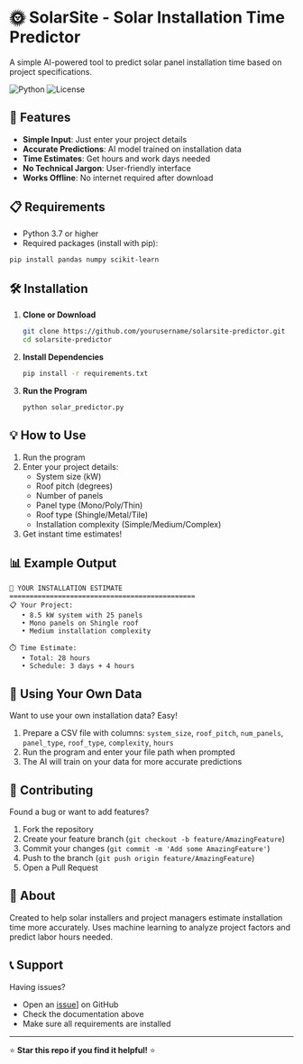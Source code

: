 # 🌞 SolarSite - Solar Installation Time Predictor

A simple AI-powered tool to predict solar panel installation time based on project specifications.

![Python](https://img.shields.io/badge/Python-3.7+-blue.svg)
![License](https://img.shields.io/badge/License-MIT-green.svg)

## 🚀 Features

- **Simple Input**: Just enter your project details
- **Accurate Predictions**: AI model trained on installation data
- **Time Estimates**: Get hours and work days needed
- **No Technical Jargon**: User-friendly interface
- **Works Offline**: No internet required after download

## 📋 Requirements

- Python 3.7 or higher
- Required packages (install with pip):

```bash
pip install pandas numpy scikit-learn
```

## 🛠️ Installation

1. **Clone or Download**
   ```bash
   git clone https://github.com/yourusername/solarsite-predictor.git
   cd solarsite-predictor
   ```

2. **Install Dependencies**
   ```bash
   pip install -r requirements.txt
   ```

3. **Run the Program**
   ```bash
   python solar_predictor.py
   ```

## 💡 How to Use

1. Run the program
2. Enter your project details:
   - System size (kW)
   - Roof pitch (degrees)
   - Number of panels
   - Panel type (Mono/Poly/Thin)
   - Roof type (Shingle/Metal/Tile)
   - Installation complexity (Simple/Medium/Complex)
3. Get instant time estimates!

## 📊 Example Output

```
🎯 YOUR INSTALLATION ESTIMATE
==============================================
📋 Your Project:
   • 8.5 kW system with 25 panels
   • Mono panels on Shingle roof
   • Medium installation complexity

⏱️ Time Estimate:
   • Total: 28 hours
   • Schedule: 3 days + 4 hours
```

## 🔧 Using Your Own Data

Want to use your own installation data? Easy!

1. Prepare a CSV file with columns: `system_size`, `roof_pitch`, `num_panels`, `panel_type`, `roof_type`, `complexity`, `hours`
2. Run the program and enter your file path when prompted
3. The AI will train on your data for more accurate predictions

## 🤝 Contributing

Found a bug or want to add features? 

1. Fork the repository
2. Create your feature branch (`git checkout -b feature/AmazingFeature`)
3. Commit your changes (`git commit -m 'Add some AmazingFeature'`)
4. Push to the branch (`git push origin feature/AmazingFeature`)
5. Open a Pull Request


## 🎯 About

Created to help solar installers and project managers estimate installation time more accurately. Uses machine learning to analyze project factors and predict labor hours needed.

## 📞 Support

Having issues? 
- Open an [issue]([(https://github.com/AIRAM-023/solarsite-predictor)/issues)] on GitHub
- Check the documentation above
- Make sure all requirements are installed

---

⭐ **Star this repo if you find it helpful!** ⭐
